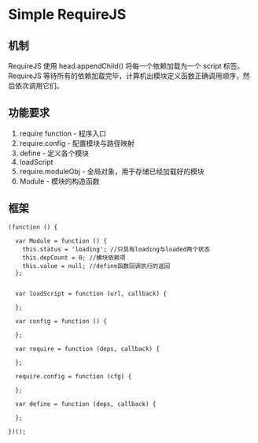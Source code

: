 # Simple RequireJS

## 机制

RequireJS 使用 head.appendChild() 将每一个依赖加载为一个 script 标签。
RequireJS 等待所有的依赖加载完毕，计算机出模块定义函数正确调用顺序，然后依次调用它们。

## 功能要求

1. require function - 程序入口
2. require.config - 配置模块与路径映射
3. define - 定义各个模块
4. loadScript
5. require.moduleObj - 全局对象，用于存储已经加载好的模块
6. Module - 模块的构造函数

## 框架

```
(function () {

  var Module = function () {
    this.status = 'loading'; //只具有loading与loaded两个状态
    this.depCount = 0; //模块依赖项
    this.value = null; //define函数回调执行的返回
  };


  var loadScript = function (url, callback) {

  };

  var config = function () {

  };

  var require = function (deps, callback) {

  };

  require.config = function (cfg) {

  };

  var define = function (deps, callback) {

  };

})();
```
